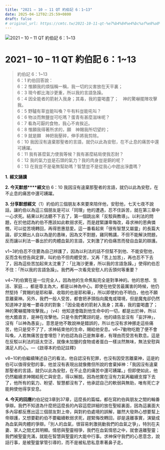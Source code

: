 ```yaml
---
title: "2021 – 10 – 11 QT 約伯記 6：1~13"
date: 2025-04-12T02:25:59+0800
draft: false
# original_url: https://cmtc.tw/2021-10-11-qt-%e7%b4%84%e4%bc%af%e8%a8%98-6%ef%bc%9a113
---
```


![2021 – 10 – 11 QT 約伯記 6：1~13](/images/qt.jpg   "2021 – 10 – 11 QT 約伯記 6：1~13")

# 2021 – 10 – 11 QT 約伯記 6：1~13

> 約伯記 6：1~13  
> 6：1 約伯回答說：  
> 6：2 惟願我的煩惱稱一稱，我一切的災害放在天平裏；  
> 6：3 現今都比海沙更重，所以我的言語急躁。  
> 6：4 因全能者的箭射入我身；其毒，我的靈喝盡了；　神的驚嚇擺陣攻擊我。  
> 6：5 野驢有草豈能叫喚？牛有料豈能吼叫？  
> 6：6 物淡而無鹽豈可吃嗎？蛋青有甚麼滋味呢？  
> 6：7 看為可厭的食物，我心不肯挨近。  
> 6：8 惟願我得著所求的，願　神賜我所切望的；  
> 6：9 就是願　神把我壓碎，伸手將我剪除。  
> 6：10 我因沒有違棄那聖者的言語，就仍以此為安慰，在不止息的痛苦中還可踴躍。  
> 6：11 我有甚麼氣力使我等候？我有甚麼結局使我忍耐？  
> 6：12 我的氣力豈是石頭的氣力？我的肉身豈是銅的呢？  
> 6：13 在我豈不是毫無幫助嗎？智慧豈不是從我心中趕出淨盡嗎？

**1.** **經文誦讀**

**2. 今天默想****經文**伯 6：10 我因沒有違棄那聖者的言語，就仍以此為安慰，在不止息的痛苦中還可踴躍。

**3. 分享默想經文**（1）約伯的三個朋友本來要來陪伴他，安慰他，七天七夜不說話，讓約伯以為這三個朋友是可以「同理」他的遭遇，忍不住訴苦，就在第三章中一心求死。結果以利法聽不下去了，第一個跳出來「反駁與教導」。以利法的問題，在於他認為約伯不應該如此軟弱求死，而是趕緊謙卑悔改，尋求神的恩典憐憫，可以從苦境轉回，再得恩惠慈愛。這一番看起來「很有智慧又屬靈」的長篇大論，卻又顯出人自以為是的愚昧，因為文不對題，雞同鴨講，不但不能解決問題，反而讓以利法一番出於的肉體血氣的言語，又刺激了約伯痛苦而發自血氣的辯護。

v1~3約伯忍不住要為自己辨護了，因為以利法的話不但幫不到他、不能安慰他，反而含有控告與定罪，叫約伯不但肉體受苦，又再「苦上加苦」，再也忍不下去了，因為這些苦加起來太沈重了：「比海沙更重，所以我的言語急躁。」使得約伯忍不住：「所以我的言語急躁」。我們再一次看見安慰人的舌頭何等重要？

v4~7約伯實在是一位完全人，因為他的生命焦點完全是對準神的。他的思想、生活、家庭…，都是尊主為大，都是以神為中心。即使在他受苦最厲害的時候，他仍然堅持「賞賜的是耶和華、收取的也是耶和華」，所以即使約伯不明白，他也不願意離棄神。另外，我們一般人受苦，都會把矛頭指向魔鬼或環境，但是魔鬼卻仍然知道神才是唯一要尋求的對象：「因全能者的箭射入我身；其毒，我的靈喝盡了；　神的驚嚇擺陣攻擊我。」（v4）他知道會臨到他生命中的一切，都是出於神，所以他大膽直言，是神在攻擊他。只是令我們驚訝的是，他的禱告並沒有「妄評神」，沒有「以神為愚妄」，意思是他不敢說神是錯誤的，所以也沒有求神挪走這些痛苦，他只是受不了了，求神結束他的生命，賜給他安息。v6~7動物吃飽了便不會叫喚，人若無痛苦豈會埋怨？約伯認為自己是無辜者，有理由而受苦有歎息。這是在反駁以利法的話太空泛，就像未加鹽的食物或者蛋白一樣淡然無味，無法安慰與滿足人的心。—《啟導本約伯記註釋》

v8~10約伯繼續陳述自己的看法，他自認沒有犯罪，也沒有因受苦離棄神，這是約伯可以值得安慰的事，他並沒有表現出就像撒但所說的會棄掉神：「我因沒有違棄那聖者的言語，就仍以此為安慰，在不止息的痛苦中還可踴躍。」但即使如此，他仍然繼續求神賜給死亡與安息，得以解脫。因為他實在沒有力氣再繼續支撐下去了，他所有的氣力、盼望、智慧都沒有了，他承認自己的軟弱與無助，唯有死亡才能夠使他得享安息。

**4. 今天的回應**約伯記從3章到37章，這麼長的篇幅，都在寫約伯與朋友之間的輪番爭辯。我們不知道為什麼把這麼長的內容這麼詳細的放在聖經裏面，因為這裏面大多內容都反應出這三個朋友對上帝，與對約伯處境的誤解，雖然大發熱心想要幫上帝辯護，又想要勸約伯不要繼續軟弱求死，趕緊悔改轉回，卻是遠離事實，演變成為血氣與肉體的爭辯。「別人的血氣，很容易刺激挑動我們的血氣之爭」，特別在夫妻、家人之間尤其明顯。情慾與聖靈相爭，我們在血氣情慾之中，就會遠離聖靈；我們被聖靈充滿，就能在智慧與聖靈的大能中行事。求神保守我們的心思意念，說話行事，是被聖靈掌管引導的，而不是被私慾私意牽著鼻子走。